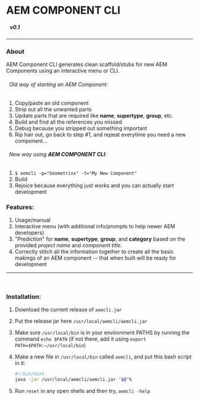 # AEM COMPONENT CLI 
##### &nbsp;&nbsp;&nbsp;v0.1
-----

### About

AEM Component CLI generates clean scaffold/stubs for new AEM Components using an interactive menu or CLI.

###### &nbsp;&nbsp;Old way of starting an AEM Component:
1. Copy/paste an old component
2. Strip out all the unwanted parts
3. Update parts that are required like __name__, __supertype__, __group__, etc.
4. Build and find all the references you missed
5. Debug because you stripped out something important
6. Rip hair out, go back to step #1, and repeat everytime you need a new component...

###### &nbsp;&nbsp;New way using **AEM COMPONENT CLI**:
1. `$ aemcli -p="Geometrixx" -t="My New Component"`
2. Build
3. Rejoice because everything just works and you can actually start development

### Features:
1. Usage/manual
2. Interactive menu (with additional info/prompts to help newer AEM developers)
3. "Prediction" for __name__, __supertype__, __group__, and __category__ based on the provided _project name_ and _component title_.
4. Correctly stitch all the information together to create all the basic makings of an AEM component -- that when built will be ready for development
&nbsp;
&nbsp;
-----
&nbsp;
### Installation:
1. Download the current release of `aemcli.jar`
2. Put the release jar here `/usr/local/aemcli/aemcli.jar`
3. Make sure `/usr/local/bin` is in your environment PATHS by running the command `echo $PATH` (if not there, add it using `export PATH=$PATH:~/usr/local/bin`)
4. Make a new file in `/usr/local/bin` called `aemcli`, and put this bash script in it:

    ```bash
    #!/bin/bash
    java -jar /usr/local/aemcli/aemcli.jar "$@"%
    ```
5. Run `reset` in any open shells and then try, `aemcli -help`
